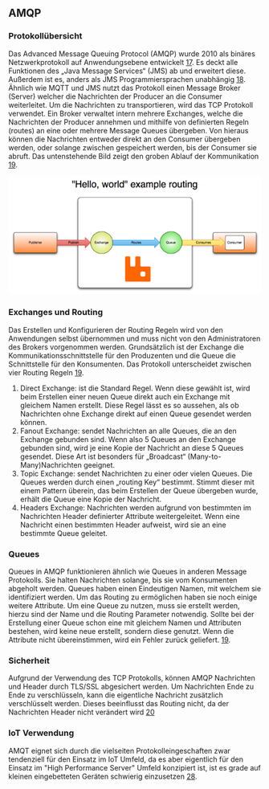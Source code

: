 ## AMQP
### Protokollübersicht
Das Advanced Message Queuing Protocol (AMQP) wurde 2010 als binäres Netzwerkprotokoll auf Anwendungsebene entwickelt [17](Quellen.md). Es deckt alle Funktionen des „Java Message Services“ (JMS) ab und erweitert diese. Außerdem ist es, anders als JMS Programmiersprachen unabhängig [18](Quellen.md). Ähnlich wie MQTT und JMS nutzt das Protokoll einen Message Broker (Server) welcher die Nachrichten der Producer an die Consumer weiterleitet. Um die Nachrichten zu transportieren, wird das TCP Protokoll verwendet. Ein Broker verwaltet intern mehrere Exchanges, welche die Nachrichten der Producer annehmen und mithilfe von definierten Regeln (routes) an eine oder mehrere Message Queues übergeben. Von hieraus können die Nachrichten entweder direkt an den Consumer übergeben werden, oder solange zwischen gespeichert werden, bis der Consumer sie abruft. Das untenstehende Bild zeigt den groben Ablauf der Kommunikation [19](Quellen.md).

![alt text](../../assets/amqp.png "qmap Ablauf")


### Exchanges und Routing
Das Erstellen und Konfigurieren der Routing Regeln wird von den Anwendungen selbst übernommen und muss nicht von den Administratoren des Brokers vorgenommen werden. Grundsätzlich ist der Exchange die Kommunikationsschnittstelle für den Produzenten und die Queue die Schnittstelle für den Konsumenten. Das Protokoll unterscheidet zwischen vier Routing Regeln [19](Quellen.md).
1.	Direct Exchange: ist die Standard Regel. Wenn diese gewählt ist, wird beim Erstellen einer neuen Queue direkt auch ein Exchange mit gleichem Namen erstellt. Diese Regel lässt es so aussehen, als ob Nachrichten ohne Exchange direkt auf einen Queue gesendet werden können. 
2.	Fanout Exchange: sendet Nachrichten an alle Queues, die an den Exchange gebunden sind. Wenn also 5 Queues an den Exchange gebunden sind, wird je eine Kopie der Nachricht an diese 5 Queues gesendet. Diese Art ist besonders für „Broadcast“  (Many-to-Many)Nachrichten geeignet.
3.	Topic Exchange: sendet Nachrichten zu einer oder vielen Queues. Die Queues werden durch einen „routing Key“ bestimmt. Stimmt dieser mit einem Pattern überein, das beim Erstellen der Queue übergeben wurde, erhält die Queue eine Kopie der Nachricht. 
4.	Headers Exchange: Nachrichten werden aufgrund von bestimmten im Nachrichten Header definierter Attribute weitergeleitet. Wenn eine Nachricht einen bestimmten Header aufweist, wird sie an eine bestimmte Queue geleitet.
### Queues
Queues in AMQP funktionieren ähnlich wie Queues in anderen Message Protokolls. Sie halten Nachrichten solange, bis sie vom Konsumenten abgeholt werden. Queues haben einen Eindeutigen Namen, mit welchem sie identifiziert werden. Um das Routing zu ermöglichen haben sie noch einige weitere Attribute. Um eine Queue zu nutzen, muss sie erstellt werden, hierzu sind der Name und die Routing Parameter notwendig. Sollte bei der Erstellung einer Queue schon eine mit gleichem Namen und Attributen bestehen, wird keine neue erstellt, sondern diese genutzt. Wenn die Attribute nicht übereinstimmen, wird ein Fehler zurück geliefert. [19](Quellen.md).
### Sicherheit
Aufgrund der Verwendung des TCP Protokolls, können AMQP Nachrichten und Header durch TLS/SSL abgesichert werden. Um Nachrichten Ende zu Ende zu verschlüsseln, kann die eigentliche Nachricht zusätzlich verschlüsselt werden. Dieses beeinflusst das Routing nicht, da der Nachrichten Header nicht verändert wird [20](Quellen.md)
### IoT Verwendung
AMQT eignet sich durch die vielseiten Protokolleingeschaften zwar tendenziell für den Einsatz im IoT Umfeld, da es aber eigentlich für den Einsatz im "High Performance Server" Umfeld konzipiert ist, ist es grade auf kleinen eingebetteten Geräten schwierig einzusetzen [28](Quellen.md). 
